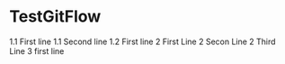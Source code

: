 # TestGitFlow

1.1 First line
1.1 Second line
1.2 First line
2 First Line
2 Secon Line
2 Third Line
3 first line

